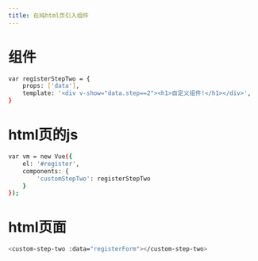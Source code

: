 ```yaml
---
title: 在纯html页引入组件
---
```


# 组件

```bash
var registerStepTwo = {
	props: ['data'],
	template: '<div v-show="data.step==2"><h1>自定义组件!</h1></div>',
}
```

# html页的js

```bash
var vm = new Vue({
	el: '#register',
	components: {
		'customStepTwo': registerStepTwo
	}
});
```

# html页面

```bash
<custom-step-two :data="registerForm"></custom-step-two>
```

